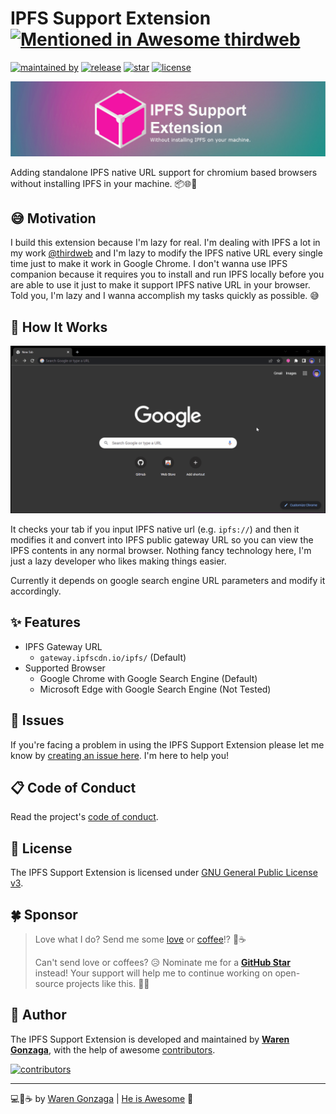 # IPFS Support Extension [![Mentioned in Awesome thirdweb](https://awesome.re/mentioned-badge-flat.svg)](https://github.com/warengonzaga/awesome-thirdweb)

[![maintained by](https://img.shields.io/badge/maintained%20by-Waren%20Gonzaga-blue.svg?longCache=true&style=flat-square)](https://github.com/warengonzaga) [![release](https://img.shields.io/github/release/warengonzaga/ipfs-support-extension.svg?style=flat-square)](https://github.com/warengonzaga/ipfs-support-extension/releases) [![star](https://img.shields.io/github/stars/warengonzaga/ipfs-support-extension.svg?style=flat-square)](https://github.com/warengonzaga/ipfs-support-extension/stargazers) [![license](https://img.shields.io/github/license/warengonzaga/ipfs-support-extension.svg?style=flat-square)](https://github.com/warengonzaga/ipfs-support-extension/blob/main/license)

![repo banner](.github/img/repo-banner.jpg)

Adding standalone IPFS native URL support for chromium based browsers without installing IPFS in your machine. 📦🌐🧩

## 😅 Motivation

I build this extension because I'm lazy for real. I'm dealing with IPFS a lot in my work [@thirdweb](https://thirdweb.com) and I'm lazy to modify the IPFS native URL every single time just to make it work in Google Chrome. I don't wanna use IPFS companion because it requires you to install and run IPFS locally before you are able to use it just to make it support IPFS native URL in your browser. Told you, I'm lazy and I wanna accomplish my tasks quickly as possible. 😅

## 🤔 How It Works

![demo](.github/img/demo.gif)

It checks your tab if you input IPFS native url (e.g. `ipfs://`) and then it modifies it and convert into IPFS public gateway URL so you can view the IPFS contents in any normal browser. Nothing fancy technology here, I'm just a lazy developer who likes making things easier.

Currently it depends on google search engine URL parameters and modify it accordingly.

## ✨ Features

- IPFS Gateway URL
  - `gateway.ipfscdn.io/ipfs/` (Default)
- Supported Browser
  - Google Chrome with Google Search Engine (Default)
  - Microsoft Edge with Google Search Engine (Not Tested)

## 🐛 Issues

If you're facing a problem in using the IPFS Support Extension please let me know by [creating an issue here](https://github.com/warengonzaga/ipfs-support-extension/issues/new). I'm here to help you!

## 📋 Code of Conduct

Read the project's [code of conduct](./code_of_conduct.md).

## 📃 License

The IPFS Support Extension is licensed under [GNU General Public License v3](https://opensource.org/licenses/GPL-3.0).

## 🍀 Sponsor

> Love what I do? Send me some [love](https://github.com/sponsors/warengonzaga) or [coffee](https://buymeacoff.ee/warengonzaga)!? 💖☕
>
> Can't send love or coffees? 😥 Nominate me for a **[GitHub Star](https://stars.github.com/nominate)** instead!
> Your support will help me to continue working on open-source projects like this. 🙏😇

## 📝 Author

The IPFS Support Extension is developed and maintained by **[Waren Gonzaga](https://github.com/warengonzaga)**, with the help of awesome [contributors](https://github.com/warengonzaga/ipfs-support-extension/graphs/contributors).

[![contributors](https://contrib.rocks/image?repo=warengonzaga/ipfs-support-extension)](https://github.com/warengonzaga/ipfs-support-extension/graphs/contributors)

---

💻💖☕ by [Waren Gonzaga](https://warengonzaga.com) | [He is Awesome](https://www.youtube.com/watch?v=HHrxS4diLew&t=44s) 🙏
